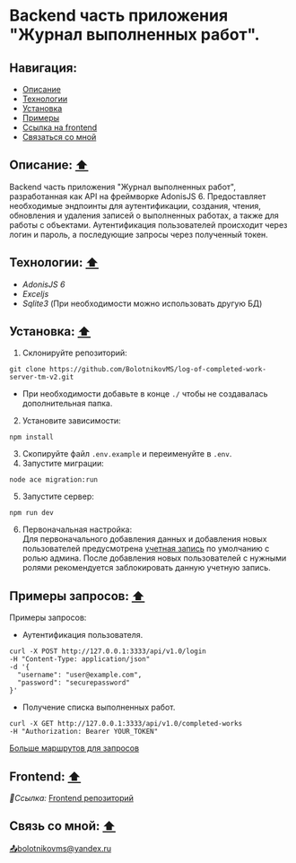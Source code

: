 # Backend часть приложения "Журнал выполненных работ".

## <a name="nav"></a>Навигация:

- [Описание](#description)
- [Технологии](#technologies)
- [Установка](#installation)
- [Примеры](#example)
- [Ссылка на frontend](#frontend-link)
- [Связаться со мной](#contact-me)

## <a name="description"></a>Описание: [⬆️](#nav)

Backend часть приложения "Журнал выполненных работ", разработанная как API на фреймворке AdonisJS 6. Предоставляет необходимые эндпоинты для аутентификации, создания, чтения, обновления и удаления записей о выполненных работах, а также для работы с объектами. Аутентификация пользователей происходит через логин и пароль, а последующие запросы через полученный токен.

## <a name="technologies"></a>Технологии: [⬆️](#nav)

- *AdonisJS 6*
- *Exceljs*
- *Sqlite3* (При необходимости можно использовать другую БД)

## <a name="installation"></a>Установка: [⬆️](#nav)

1. Склонируйте репозиторий:
```
git clone https://github.com/BolotnikovMS/log-of-completed-work-server-tm-v2.git
```
- При необходимости добавьте в конце `./` чтобы не создавалась дополнительная папка.

2. Установите зависимости:
```
npm install
```
3. Скопируйте файл `.env.example` и переименуйте в `.env`.
4. Запустите миграции:
```
node ace migration:run
```
5. Запустите сервер:
```
npm run dev
```
6. Первоначальная настройка: <br>
Для первоначального добавления данных и добавления новых пользователей предусмотрена [учетная запись](https://github.com/BolotnikovMS/log-of-completed-work-server-tm-v2/blob/4fa0c1220a8703e40fd0f446e590e16c6e443b98/database/migrations/1708526716433_create_users_table.ts) по умолчанию с ролью админа. После добавления новых пользователей с нужными ролями рекомендуется заблокировать данную учетную запись.

## <a name="example"></a>Примеры запросов: [⬆️](#nav)

Примеры запросов:
- Аутентификация пользователя.
```
curl -X POST http://127.0.0.1:3333/api/v1.0/login
-H "Content-Type: application/json"
-d '{
  "username": "user@example.com",
  "password": "securepassword"
}'
```
- Получение списка выполненных работ.
```
curl -X GET http://127.0.0.1:3333/api/v1.0/completed-works
-H "Authorization: Bearer YOUR_TOKEN"
```
[Больше маршрутов для запросов](https://github.com/BolotnikovMS/log-of-completed-work-server-tm-v2/tree/5c00bf8b5c8182483cc022be3b0cb0edb53eebc2/start/routes/api/v1)

## <a name="frontend-link"></a>Frontend: [⬆️](#nav)

*🔗Ссылка:* [Frontend репозиторий](https://github.com/BolotnikovMS/log-of-completed-work-client-tm.git)

## <a name="contact-me"></a>Связь со мной: [⬆️](#nav)

[📤bolotnikovms@yandex.ru](mailto:bolotnikovms@yandex.ru)
